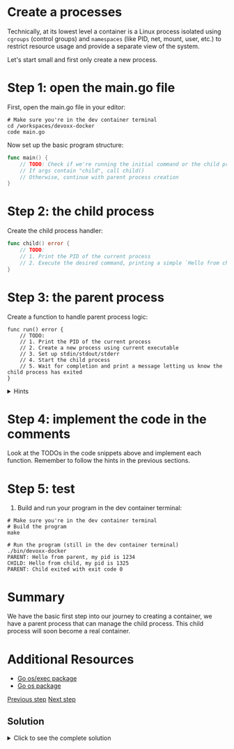 # Create a processes

Technically, at its lowest level a container is a Linux process isolated using
`cgroups` (control groups) and `namespaces` (like PID, net, mount, user, etc.)
to restrict resource usage and provide a separate view of the system.

Let's start small and first only create a new process.

# Step 1: open the main.go file

First, open the main.go file in your editor:

```console
# Make sure you're in the dev container terminal
cd /workspaces/devoxx-docker
code main.go
```

Now set up the basic program structure:

```go
func main() {
	// TODO: Check if we're running the initial command or the child process
	// If args contain "child", call child()
	// Otherwise, continue with parent process creation
}
```

# Step 2: the child process

Create the child process handler:

```go
func child() error {
	// TODO:
	// 1. Print the PID of the current process
	// 2. Execute the desired command, printing a simple `Hello from child` is enough for now
}
```

# Step 3: the parent process

Create a function to handle parent process logic:

```golang
func run() error {
	// TODO:
	// 1. Print the PID of the current process
	// 2. Create a new process using current executable
	// 3. Set up stdin/stdout/stderr
	// 4. Start the child process
	// 5. Wait for completion and print a message letting us know the child process has exited
}
```

<details>
<summary>Hints</summary>

- Use `os.Getpid()` to get the pid of the current process
- Use `/proc/self/exe` to re-execute the same process
- Use `os.Args` to detect if running as child
- Use `cmd.Start()` and `cmd.Wait()` for better process control
- To hook up stdin/stdout/stderr correctly, use:
  - `cmd.Stdin = os.Stdin`
  - `cmd.Stdout = os.Stdout`
  - `cmd.Stderr = os.Stderr`
    This allows interactive commands to work properly.

</details>

# Step 4: implement the code in the comments

Look at the TODOs in the code snippets above and implement each function. Remember to follow the hints in the previous sections.

# Step 5: test

1. Build and run your program in the dev container terminal:

```console
# Make sure you're in the dev container terminal
# Build the program
make

# Run the program (still in the dev container terminal)
./bin/devoxx-docker
PARENT: Hello from parent, my pid is 1234
CHILD: Hello from child, my pid is 1325
PARENT: Child exited with exit code 0
```

# Summary

We have the basic first step into our journey to creating a container, we have a
parent process that can manage the child process. This child process will soon
become a real container.

# Additional Resources

- [Go os/exec package](https://pkg.go.dev/os/exec)
- [Go os package](https://pkg.go.dev/os)

[Previous step](./01-intro.md) [Next step](./03-namespace-isolation.md)


## Solution

<details>
<summary>Click to see the complete solution</summary>

```go
func main() {
    if len(os.Args) < 2 {
        if err := run(); err != nil {
            log.Fatal(err)
        }
        os.Exit(0)
    }
    switch os.Args[1] {
    case "child":
		if err := child(); err != nil {
			log.Fatal(err)
		}
    default:
        log.Fatal("Unknown command", os.Args[1])
    }
}

func child() error {
    // Print the PID of the current process
    fmt.Println("CHILD: Hello from child, my pid is", os.Getpid())
    
    // Print a simple message
    fmt.Println("Hello from child")
    return nil
}

func run() error {
    // Print the PID of the current process
    fmt.Println("PARENT: Hello from parent, my pid is", os.Getpid())
    
    // Create a new process using current executable
    cmd := exec.Command("/proc/self/exe", append([]string{"child"}, os.Args[1:]...)...)
    
    // Set up stdin/stdout/stderr
    cmd.Stdin = os.Stdin
    cmd.Stdout = os.Stdout
    cmd.Stderr = os.Stderr

    // Add namespace flags
    cmd.SysProcAttr = &syscall.SysProcAttr{
        Cloneflags: syscall.CLONE_NEWPID,
    }

    // Start the child process
    if err := cmd.Start(); err != nil {
        return err
    }

    // Wait for completion and print exit status
    if err := cmd.Wait(); err != nil {
        return err
    }
    fmt.Println("PARENT: Child exited with exit code", cmd.ProcessState.ExitCode())
    
    return nil
}
```
</details>
